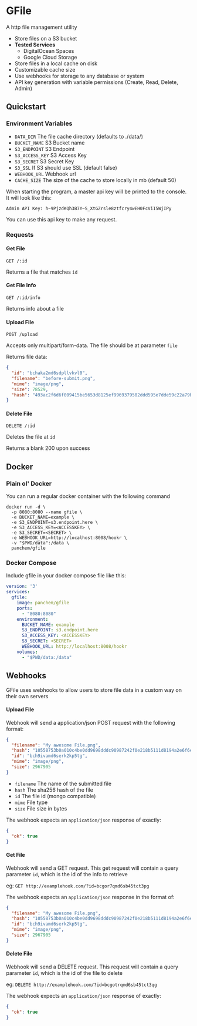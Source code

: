 # GFile

A http file management utility

- Store files on a S3 bucket
- **Tested Services**
  - DigitalOcean Spaces
  - Google Cloud Storage
- Store files in a local cache on disk
- Customizable cache size
- Use webhooks for storage to any database or system
- API key generation with variable permissions (Create, Read, Delete, Admin)

## Quickstart

### Environment Variables

- `DATA_DIR` The file cache directory (defaults to ./data/)
- `BUCKET_NAME` S3 Bucket name
- `S3_ENDPOINT` S3 Endpoint
- `S3_ACCESS_KEY` S3 Access Key
- `S3_SECRET` S3 Secret Key
- `S3_SSL` If S3 should use SSL (default false)
- `WEBHOOK_URL` Webhook url
- `CACHE_SIZE` The size of the cache to store locally in mb (default 50)

When starting the program, a master api key will be printed to the console. It will look like this:

```
Admin API Key: h~9PjzdKQh3B7Y~S_XtGZrsle8ztfcry4wEH0FcViI5WjIPy
```

You can use this api key to make any request.

### Requests

#### Get File

`GET /:id`

Returns a file that matches `id`

#### Get File Info

`GET /:id/info`

Returns info about a file

#### Upload File

`POST /upload`

Accepts only multipart/form-data. The file should be at parameter `file`

Returns file data:

```json
{
  "id": "bchaka2md6sdpllvkvl0",
  "filename": "before-submit.png",
  "mime": "image/png",
  "size": 78529,
  "hash": "493ac2f6d6f009415be5653d8125ef9969379502ddd595e7dde59c22a79b432c"
}
```

#### Delete File

`DELETE /:id`

Deletes the file at `id`

Returns a blank 200 upon success

## Docker

### Plain ol' Docker

You can run a regular docker container with the following command

```shell
docker run -d \
  -p 8080:8080 --name gfile \
  -e BUCKET_NAME=example \
  -e S3_ENDPOINT=s3.endpoint.here \
  -e S3_ACCESS_KEY=<ACCESSKEY> \
  -e S3_SECRET=<SECRET> \
  -e WEBHOOK_URL=http://localhost:8008/hookr \
  -v "$PWD/data":/data \
  panchem/gfile
```

### Docker Compose

Include gfile in your docker compose file like this:

```yaml
version: '3'
services:
  gfile:
    image: panchem/gfile
    ports:
      - "8080:8080"
    environment:
      BUCKET_NAME: example
      S3_ENDPOINT: s3.endpoint.here
      S3_ACCESS_KEY: <ACCESSKEY>
      S3_SECRET: <SECRET>
      WEBHOOK_URL: http://localhost:8008/hookr
    volumes:
      - "$PWD/data:/data"
```

## Webhooks

GFile uses webhooks to allow users to store file data in a custom way on their own servers

#### Upload File

Webhook will send a application/json POST request with the following format:

```json
{
  "filename": "My awesome File.png",
  "hash": "10558753b0a010c4be0dd9698dddc90987242f0e218b5111d8194a2e6f6e5266",
  "id": "bch9ivamd6serk2kp5tg",
  "mime": "image/png",
  "size": 2967905
}
```

- `filename` The name of the submitted file
- `hash` The sha256 hash of the file
- `id` The file id (mongo compatible)
- `mime` File type
- `size` File size in bytes

The webhook expects an `application/json` response of exactly:

```json
{
  "ok": true
}
```

#### Get File

Webhook will send a GET request. This get request will contain a query parameter `id`, which is the id of the info to retrieve

eg: `GET http://examplehook.com/?id=bcgor7qmd6sb45tct3pg`

The webhook expects an `application/json` response in the format of:

```json
{
  "filename": "My awesome File.png",
  "hash": "10558753b0a010c4be0dd9698dddc90987242f0e218b5111d8194a2e6f6e5266",
  "id": "bch9ivamd6serk2kp5tg",
  "mime": "image/png",
  "size": 2967905
}
```

#### Delete File

Webhook will send a DELETE request. This request will contain a query parameter `id`, which is the id of the file to delete

eg: `DELETE http://examplehook.com/?id=bcgotrqmd6sb45tct3qg`

The webhook expects an `application/json` response of exactly:

```json
{
  "ok": true
}
```

